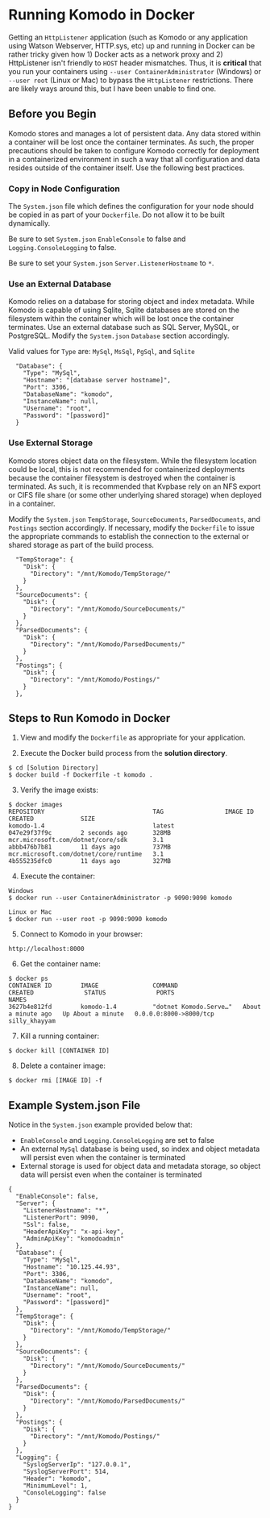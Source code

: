 # Running Komodo in Docker
 
Getting an ```HttpListener``` application (such as Komodo or any application using Watson Webserver, HTTP.sys, etc) up and running in Docker can be rather tricky given how 1) Docker acts as a network proxy and 2) HttpListener isn't friendly to ```HOST``` header mismatches.  Thus, it is **critical** that you run your containers using ```--user ContainerAdministrator``` (Windows) or ```--user root``` (Linux or Mac) to bypass the ```HttpListener``` restrictions.  There are likely ways around this, but I have been unable to find one.  

## Before you Begin

Komodo stores and manages a lot of persistent data.  Any data stored within a container will be lost once the container terminates.  As such, the proper precautions should be taken to configure Komodo correctly for deployment in a containerized environment in such a way that all configuration and data resides outside of the container itself.  Use the following best practices.

### Copy in Node Configuration

The ```System.json``` file which defines the configuration for your node should be copied in as part of your ```Dockerfile```.  Do not allow it to be built dynamically.

Be sure to set ```System.json``` ```EnableConsole``` to false and ```Logging.ConsoleLogging``` to false.

Be sure to set your ```System.json``` ```Server.ListenerHostname``` to ```*```.

### Use an External Database

Komodo relies on a database for storing object and index metadata.  While Komodo is capable of using Sqlite, Sqlite databases are stored on the filesystem within the container which will be lost once the container terminates.  Use an external database such as SQL Server, MySQL, or PostgreSQL.  Modify the ```System.json``` ```Database``` section accordingly. 

Valid values for ```Type``` are: ```MySql```, ```MsSql```, ```PgSql```, and ```Sqlite```
```
  "Database": {
    "Type": "MySql",  
    "Hostname": "[database server hostname]",
    "Port": 3306,
    "DatabaseName": "komodo",
    "InstanceName": null,
    "Username": "root",
    "Password": "[password]"
  }
```

### Use External Storage

Komodo stores object data on the filesystem.  While the filesystem location could be local, this is not recommended for containerized deployments because the container filesystem is destroyed when the container is terminated.  As such, it is recommended that Kvpbase rely on an NFS export or CIFS file share (or some other underlying shared storage) when deployed in a container.

Modify the ```System.json``` ```TempStorage```, ```SourceDocuments```, ```ParsedDocuments```, and ```Postings``` section accordingly.  If necessary, modify the ```Dockerfile``` to issue the appropriate commands to establish the connection to the external or shared storage as part of the build process.

```
  "TempStorage": {
    "Disk": {
      "Directory": "/mnt/Komodo/TempStorage/"
    }
  },
  "SourceDocuments": {
    "Disk": {
      "Directory": "/mnt/Komodo/SourceDocuments/"
    }
  },
  "ParsedDocuments": {
    "Disk": {
      "Directory": "/mnt/Komodo/ParsedDocuments/"
    }
  },
  "Postings": {
    "Disk": {
      "Directory": "/mnt/Komodo/Postings/"
    }
  },
```

## Steps to Run Komodo in Docker

1) View and modify the ```Dockerfile``` as appropriate for your application.

2) Execute the Docker build process from the **solution directory**.
```
$ cd [Solution Directory]
$ docker build -f Dockerfile -t komodo .
```

3) Verify the image exists:
```
$ docker images
REPOSITORY                              TAG                 IMAGE ID            CREATED             SIZE
komodo-1.4                              latest              047e29f37f9c        2 seconds ago       328MB
mcr.microsoft.com/dotnet/core/sdk       3.1                 abbb476b7b81        11 days ago         737MB
mcr.microsoft.com/dotnet/core/runtime   3.1                 4b555235dfc0        11 days ago         327MB
```
 
4) Execute the container:
```
Windows
$ docker run --user ContainerAdministrator -p 9090:9090 komodo

Linux or Mac 
$ docker run --user root -p 9090:9090 komodo
```

5) Connect to Komodo in your browser: 
```
http://localhost:8000
```

6) Get the container name:
```
$ docker ps
CONTAINER ID        IMAGE               COMMAND                  CREATED              STATUS              PORTS                    NAMES
3627b4e812fd        komodo-1.4          "dotnet Komodo.Serve…"   About a minute ago   Up About a minute   0.0.0.0:8000->8000/tcp   silly_khayyam
```

7) Kill a running container:
```
$ docker kill [CONTAINER ID]
```

8) Delete a container image:
```
$ docker rmi [IMAGE ID] -f
```

## Example System.json File

Notice in the ```System.json``` example provided below that:

- ```EnableConsole``` and ```Logging.ConsoleLogging``` are set to false
- An external ```MySql``` database is being used, so index and object metadata will persist even when the container is terminated
- External storage is used for object data and metadata storage, so object data will persist even when the container is terminated

```
{
  "EnableConsole": false,
  "Server": {
    "ListenerHostname": "*",
    "ListenerPort": 9090,
    "Ssl": false,
    "HeaderApiKey": "x-api-key",
    "AdminApiKey": "komodoadmin"
  },
  "Database": {
    "Type": "MySql",  
    "Hostname": "10.125.44.93",
    "Port": 3306,
    "DatabaseName": "komodo",
    "InstanceName": null,
    "Username": "root",
    "Password": "[password]"
  },
  "TempStorage": {
    "Disk": {
      "Directory": "/mnt/Komodo/TempStorage/"
    }
  },
  "SourceDocuments": {
    "Disk": {
      "Directory": "/mnt/Komodo/SourceDocuments/"
    }
  },
  "ParsedDocuments": {
    "Disk": {
      "Directory": "/mnt/Komodo/ParsedDocuments/"
    }
  },
  "Postings": {
    "Disk": {
      "Directory": "/mnt/Komodo/Postings/"
    }
  },
  "Logging": {
    "SyslogServerIp": "127.0.0.1",
    "SyslogServerPort": 514,
    "Header": "komodo",
    "MinimumLevel": 1,
    "ConsoleLogging": false
  }
}
```